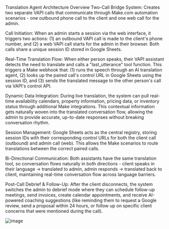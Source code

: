 Translation Agent Architecture Overview
Two-Call Bridge System: Creates two separate VAPI calls that communicate through Make.com automation scenarios - one outbound phone call to the client and one web call for the admin.

Call Initiation: When an admin starts a session via the web interface, it triggers two actions: (1) an outbound VAPI call is made to the client's phone number, and (2) a web VAPI call starts for the admin in their browser. Both calls share a unique session ID stored in Google Sheets.

Real-Time Translation Flow: When either person speaks, their VAPI assistant detects the need to translate and calls a "last_utterance" tool function. This triggers a Make webhook that: (1) runs the speech through an AI translation agent, (2) looks up the paired call's control URL in Google Sheets using the session ID, and (3) sends the translated message to the other person's call via VAPI's control API.

Dynamic Data Integration: During live translation, the system can pull real-time availability calendars, property information, pricing data, or inventory status through additional Make integrations. This contextual information gets naturally woven into the translated conversation flow, allowing the admin to provide accurate, up-to-date responses without breaking conversation rhythm.

Session Management: Google Sheets acts as the central registry, storing session IDs with their corresponding control URLs for both the client call (outbound) and admin call (web). This allows the Make scenarios to route translations between the correct paired calls.

Bi-Directional Communication: Both assistants have the same translation tool, so conversation flows naturally in both directions - client speaks in their language → translated to admin, admin responds → translated back to client, maintaining real-time conversation flow across language barriers.

Post-Call Debrief & Follow-Up: After the client disconnects, the system switches the admin to debrief mode where they can schedule follow-up meetings, send invoices, create calendar appointments, and receive AI-powered coaching suggestions (like reminding them to request a Google review, send a proposal within 24 hours, or follow up on specific client concerns that were mentioned during the call).

![image](https://github.com/user-attachments/assets/f5673b3b-db4d-42db-8e9f-20f1fed474d5)
